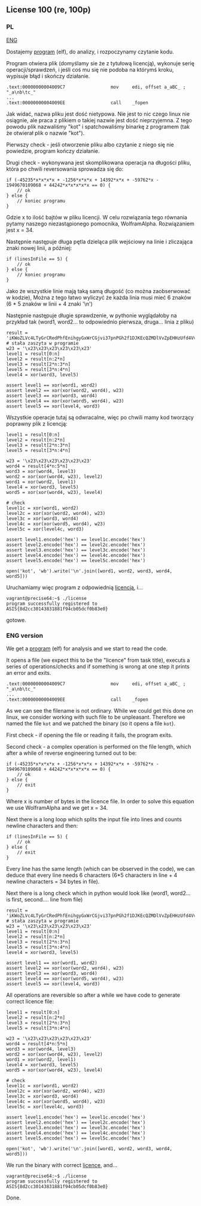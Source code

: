 ﻿## License 100 (re, 100p)

### PL
[ENG](#eng-version)

Dostajemy [program](./license) (elf), do analizy, i rozpoczynamy czytanie kodu.

Program otwiera plik (domyślamy sie że z tytułową licencją), wykonuje serię operacji/sprawdzeń, i jeśli coś mu się nie podoba na którymś kroku, wypisuje błąd i skończy działanie.

    .text:00000000004009C7                 mov     edi, offset a_aBC_ ; "_a\nb\tc_"
    ...
    .text:00000000004009EE                 call    _fopen

Jak widać, nazwa pliku jest dość nietypowa. Nie jest to nic czego linux nie osiągnie, ale praca z plikiem o takiej nazwie jest dość nieprzyjemna. Z tego powodu plik nazwaliśmy "kot" i spatchowaliśmy binarkę z programem (tak że otwierał plik o nazwie "kot").

Pierwszy check - jeśli otworzenie pliku albo czytanie z niego się nie powiedzie, program kończy działanie.

Drugi check - wykonywana jest skomplikowana operacja na długości pliku, która po chwili reversowania sprowadza się do:

    if (-45235*x*x*x*x + -1256*x*x*x + 14392*x*x + -59762*x - 1949670109068 + 44242*x*x*x*x*x == 0) {
        // ok
    } else {
        // koniec programu
    } 

Gdzie x to ilość bajtów w pliku licencji. 
W celu rozwiązania tego równania pytamy naszego niezastąpionego pomocnika, WolframAlpha. Rozwiązaniem jest x = 34.

Następnie następuje długa pętla dzieląca plik wejściowy na linie i zliczająca znaki nowej linii, a później:

    if (linesInFile == 5) {
        // ok
    } else {
        // koniec programu
    }

Jako że wszystkie linie mają taką samą długość (co można zaobserwować w kodzie), Można z tego łatwo wyliczyć że każda linia musi mieć 6 znaków (6 * 5 znaków w linii + 4 znaki '\n')

Następnie następuje długie sprawdzenie, w pythonie wyglądałoby na przykład tak (word1, word2... to odpowiednio pierwsza, druga... linia z pliku)

    result = 'iKWoZLVc4LTyGrCRedPhfEnihgyGxWrCGjvi37pnPGh2f1DJKEcQZMDlVvZpEHHzUfd4VvlMzRDINqBk;1srRfRvvUW' # stała zaszyta w programie
    w23 = '\x23\x23\x23\x23\x23\x23'
    level1 = result[0:n]
    level2 = result[n:2*n]
    level3 = result[2*n:3*n]
    level5 = result[3*n:4*n]
    level4 = xor(word3, level5)

    assert level1 == xor(word1, word2)
    assert level2 == xor(xor(word2, word4), w23)
    assert level3 == xor(word3, word4)
    assert level4 == xor(xor(word5, word4), w23)
    assert level5 == xor(level4, word3)

Wszystkie operacje tutaj są odwracalne, więc po chwili mamy kod tworzący poprawny plik z licencją:

    level1 = result[0:n]
    level2 = result[n:2*n]
    level3 = result[2*n:3*n]
    level5 = result[3*n:4*n]

    w23 = '\x23\x23\x23\x23\x23\x23'
    word4 = result[4*n:5*n]
    word3 = xor(word4, level3)
    word2 = xor(xor(word4, w23), level2)
    word1 = xor(word2, level1)
    level4 = xor(word3, level5)
    word5 = xor(xor(word4, w23), level4)

    # check
    level1c = xor(word1, word2)
    level2c = xor(xor(word2, word4), w23)
    level3c = xor(word3, word4)
    level4c = xor(xor(word5, word4), w23)
    level5c = xor(level4c, word3)

    assert level1.encode('hex') == level1c.encode('hex')
    assert level2.encode('hex') == level2c.encode('hex')
    assert level3.encode('hex') == level3c.encode('hex')
    assert level4.encode('hex') == level4c.encode('hex')
    assert level5.encode('hex') == level5c.encode('hex')

    open('kot', 'wb').write('\n'.join([word1, word2, word3, word4, word5]))

Uruchamiamy więc program z odpowiednią [licencją](kot), i...

    vagrant@precise64:~$ ./license
    program successfully registered to ASIS{8d2cc30143831881f94cb05dcf0b83e0}

gotowe.

### ENG version

We get a [program](./license) (elf) for analysis and we start to read the code.

It opens a file (we expect this to be the "licence" from task title), executs a series of operations/checks and if something is wrong at one step it prints an error and exits.

    .text:00000000004009C7                 mov     edi, offset a_aBC_ ; "_a\nb\tc_"
    ...
    .text:00000000004009EE                 call    _fopen

As we can see the filename is not ordinary. While we could get this done on linux, we consider working with such file to be unpleasant. Therefore we named the file `kot` and we patched the binary (so it opens a file `kot`).

First check - if opening the file or reading it fails, the program exits.

Second check - a complex operation is performed on the file length, which after a while of reverse engineering turned out to be:

    if (-45235*x*x*x*x + -1256*x*x*x + 14392*x*x + -59762*x - 1949670109068 + 44242*x*x*x*x*x == 0) {
        // ok
    } else {
        // exit
    } 

Where x is number of bytes in the licence file.
In order to solve this equation we use WolframAlpha and we get x = 34.

Next there is a long loop which splits the input file into lines and counts newline characters and then:

    if (linesInFile == 5) {
        // ok
    } else {
        // exit
    }

Every line has the same length (which can be observed in the code), we can deduce that every line needs 6 characters (6*5 characters in line + 4 newline characters = 34 bytes in file).

Next there is a long check which in python would look like (word1, word2... is first, second.... line from file)

    result = 'iKWoZLVc4LTyGrCRedPhfEnihgyGxWrCGjvi37pnPGh2f1DJKEcQZMDlVvZpEHHzUfd4VvlMzRDINqBk;1srRfRvvUW' # stała zaszyta w programie
    w23 = '\x23\x23\x23\x23\x23\x23'
    level1 = result[0:n]
    level2 = result[n:2*n]
    level3 = result[2*n:3*n]
    level5 = result[3*n:4*n]
    level4 = xor(word3, level5)

    assert level1 == xor(word1, word2)
    assert level2 == xor(xor(word2, word4), w23)
    assert level3 == xor(word3, word4)
    assert level4 == xor(xor(word5, word4), w23)
    assert level5 == xor(level4, word3)

All operations are reversible so after a while we have code to generate correct licence file:

    level1 = result[0:n]
    level2 = result[n:2*n]
    level3 = result[2*n:3*n]
    level5 = result[3*n:4*n]

    w23 = '\x23\x23\x23\x23\x23\x23'
    word4 = result[4*n:5*n]
    word3 = xor(word4, level3)
    word2 = xor(xor(word4, w23), level2)
    word1 = xor(word2, level1)
    level4 = xor(word3, level5)
    word5 = xor(xor(word4, w23), level4)

    # check
    level1c = xor(word1, word2)
    level2c = xor(xor(word2, word4), w23)
    level3c = xor(word3, word4)
    level4c = xor(xor(word5, word4), w23)
    level5c = xor(level4c, word3)

    assert level1.encode('hex') == level1c.encode('hex')
    assert level2.encode('hex') == level2c.encode('hex')
    assert level3.encode('hex') == level3c.encode('hex')
    assert level4.encode('hex') == level4c.encode('hex')
    assert level5.encode('hex') == level5c.encode('hex')

    open('kot', 'wb').write('\n'.join([word1, word2, word3, word4, word5]))

We run the binary with correct [licence](kot), and...

    vagrant@precise64:~$ ./license
    program successfully registered to ASIS{8d2cc30143831881f94cb05dcf0b83e0}

Done.